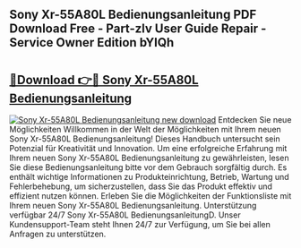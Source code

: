 ## Sony Xr-55A80L Bedienungsanleitung PDF Download Free - Part-zlv User Guide Repair - Service Owner Edition bYIQh

# <h2><a href="http://df09qp.blite.top/?on=Sony+Xr-55A80L+Bedienungsanleitung">🔗Download 👉🔴 Sony Xr-55A80L Bedienungsanleitung</a></h2>

[![Sony Xr-55A80L Bedienungsanleitung new download](https://i.imgur.com/lujVjoI.png)](http://df09qp.blite.top/?on=Sony+Xr-55A80L+Bedienungsanleitung)
Entdecken Sie neue Möglichkeiten Willkommen in der Welt der Möglichkeiten mit Ihrem neuen Sony Xr-55A80L Bedienungsanleitung! Dieses Handbuch untersucht sein Potenzial für Kreativität und Innovation. Um eine erfolgreiche Erfahrung mit Ihrem neuen Sony Xr-55A80L Bedienungsanleitung zu gewährleisten, lesen Sie diese Bedienungsanleitung bitte vor dem Gebrauch sorgfältig durch. Es enthält wichtige Informationen zu Produkteinrichtung, Betrieb, Wartung und Fehlerbehebung, um sicherzustellen, dass Sie das Produkt effektiv und effizient nutzen können. Erleben Sie die Möglichkeiten der Funktionsliste mit Ihrem neuen Sony Xr-55A80L Bedienungsanleitung. Unterstützung verfügbar 24/7 Sony Xr-55A80L BedienungsanleitungD. Unser Kundensupport-Team steht Ihnen 24/7 zur Verfügung, um Sie bei allen Anfragen zu unterstützen.
